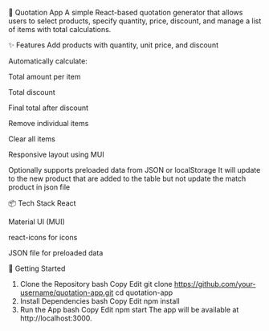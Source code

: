 🧾 Quotation App
A simple React-based quotation generator that allows users to select products, specify quantity, price, discount, and manage a list of items with total calculations.

✨ Features
Add products with quantity, unit price, and discount

Automatically calculate:

Total amount per item

Total discount

Final total after discount

Remove individual items

Clear all items

Responsive layout using MUI

Optionally supports preloaded data from JSON or localStorage
It will update to the new product that are added to the table
but not update the match product in json file

📦 Tech Stack
React

Material UI (MUI)

react-icons for icons

JSON file for preloaded data

🚀 Getting Started
1. Clone the Repository
bash
Copy
Edit
git clone https://github.com/your-username/quotation-app.git
cd quotation-app
2. Install Dependencies
bash
Copy
Edit
npm install
3. Run the App
bash
Copy
Edit
npm start
The app will be available at http://localhost:3000.

